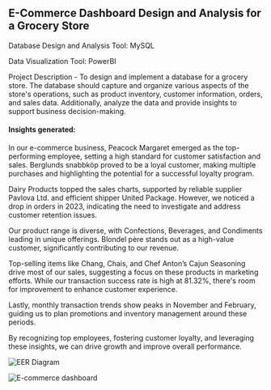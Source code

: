 ## E-Commerce Dashboard Design and Analysis for a Grocery Store


Database Design and Analysis Tool: MySQL

Data Visualization Tool: PowerBI

Project Description - To design and implement a database for a grocery store. The database should capture and organize various aspects of the store's operations, such as product inventory, customer information, orders, and sales data. Additionally, analyze the data and provide insights to support business decision-making.


#### Insights generated:
In our e-commerce business, Peacock Margaret emerged as the top-performing employee, setting a high standard for customer satisfaction and sales. Berglunds snabbköp proved to be a loyal customer, making multiple purchases and highlighting the potential for a successful loyalty program.

Dairy Products topped the sales charts, supported by reliable supplier Pavlova Ltd. and efficient shipper United Package. However, we noticed a drop in orders in 2023, indicating the need to investigate and address customer retention issues.

Our product range is diverse, with Confections, Beverages, and Condiments leading in unique offerings. Blondel père stands out as a high-value customer, significantly contributing to our revenue.

Top-selling items like Chang, Chais, and Chef Anton’s Cajun Seasoning drive most of our sales, suggesting a focus on these products in marketing efforts. While our transaction success rate is high at 81.32%, there's room for improvement to enhance customer experience.

Lastly, monthly transaction trends show peaks in November and February, guiding us to plan promotions and inventory management around these periods.

By recognizing top employees, fostering customer loyalty, and leveraging these insights, we can drive growth and improve overall performance.

![EER Diagram](https://github.com/OnealCodes/E-Commerce-Database-Design-and-Analysis-for-a-Grocery-Store/assets/158052840/8e1c2f81-eda1-42e7-bda5-0a6fd07af7d5)




![E-commerce dashboard](https://github.com/OnealCodes/E-Commerce-Database-Design-and-Analysis-for-a-Grocery-Store/assets/158052840/e760ed80-1158-471b-ad51-92497aa6bbc0)

